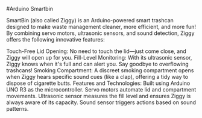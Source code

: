 #Arduino Smartbin

SmartBin (also called Ziggy) is an Arduino-powered smart trashcan designed to make waste management cleaner, more efficient, and more fun! By combining servo motors, ultrasonic sensors, and sound detection, Ziggy offers the following innovative features:

Touch-Free Lid Opening: No need to touch the lid—just come close, and Ziggy will open up for you.
Fill-Level Monitoring: With its ultrasonic sensor, Ziggy knows when it's full and can alert you. Say goodbye to overflowing trashcans!
Smoking Compartment: A discreet smoking compartment opens when Ziggy hears specific sound cues (like a clap), offering a tidy way to dispose of cigarette butts.
Features and Technologies:
Built using Arduino UNO R3 as the microcontroller.
Servo motors automate lid and compartment movements.
Ultrasonic sensor measures the fill level and ensures Ziggy is always aware of its capacity.
Sound sensor triggers actions based on sound patterns.

